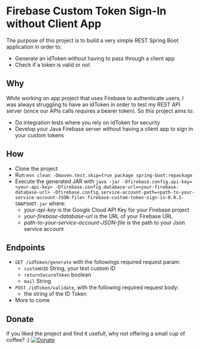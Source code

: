 # Firebase Custom Token Sign-In without Client App 

The purpose of this project is to build a very simple REST Spring Boot application in order to:
- Generate an idToken without having to pass through a client app
- Check if a token is valid or not

## Why

While working on app project that uses Firebase to authenticate users, I was always struggling to have an idToken in order to test my REST API server (since our APIs calls requires a bearer token).
So this project aims to:
- Do integration tests where you rely on idToken for security
- Develop your Java Firebase server without having a client app to sign in your custom tokens

## How

- Clone the project
- Run `mvn clean -Dmaven.test.skip=true package spring-boot:repackage`
- Execute the generated JAR with `java -jar -Dfirebase.config.api-key=<your-api-key> -Dfirebase.config.database-url=<your-firebase-database-url> -Dfirebase.config.service-account-path=<path-to-your-service-account-JSON-file> firebase-custom-token-sign-in-0.0.1-SNAPSHOT.jar` where:
  - _your-api-key_ is the Google Cloud API Key for your Firebase project
  - _your-firebase-database-url_ is the URL of your Firebase URL
  - _path-to-your-service-account-JSON-file_ is the path to your Json service account

## Endpoints

- `GET /idToken/generate` with the followings required request param:
  - `customUID` String, your test custom ID
  - `returnSecureToken` boolean
  - `mail` String
- `POST /idToken/validate`, with the following required request body:
  - the string of the ID Token
- More to come
## Donate

If you liked the project and find it usefull, why not offering a small cup of coffee? :) [![Donate](https://img.shields.io/badge/Donate-PayPal-green.svg)](https://paypal.me/michelebergia)
